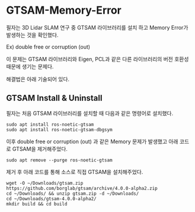 # GTSAM-Memory-Error

필자는 3D Lidar SLAM 연구 중 GTSAM 라이브러리를 설치 하고 Memory Error가 발생하는 것을 확인했다.

Ex) double free or corruption (out)

이 문제는 GTSAM 라이브러리와 Eigen, PCL과 같은 다른 라이브러리의 버전 호환성 때문에 생기는 문제다.

해결법은 아래 기술되어 있다.


## GTSAM Install & Uninstall

필자는 처음 GTSAM 라이브러리를 설치할 때 다음과 같은 명령어로 설치했다.

    sudo apt install ros-noetic-gtsam
    sudo apt install ros-noetic-gtsam-dbgsym

이후 double free or corruption (out) 과 같은 Memory 문제가 발생했고 아래 코드로 GTSAM을 제거해주었다.

    sudo apt remove --purge ros-noetic-gtsam

제거 후 아래 코드를 통해 소스로 직접 GTSAM을 설치해주었다.

    wget -O ~/Downloads/gtsam.zip https://github.com/borglab/gtsam/archive/4.0.0-alpha2.zip
    cd ~/Downloads/ && unzip gtsam.zip -d ~/Downloads/
    cd ~/Downloads/gtsam-4.0.0-alpha2/
    mkdir build && cd build
    




